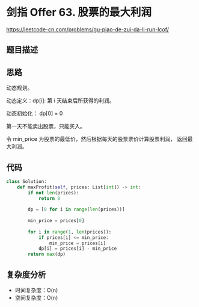 剑指 Offer 63. 股票的最大利润
====
https://leetcode-cn.com/problems/gu-piao-de-zui-da-li-run-lcof/

## 题目描述

## 思路

动态规划。

动态定义：dp[i]: 第 i 天结束后所获得的利润。

动态初始化： dp[0] = 0

第一天不能卖出股票，只能买入。

令 min_price 为股票的最低价，然后根据每天的股票票价计算股票利润， 返回最大利润。


## 代码 
```python
class Solution:
    def maxProfit(self, prices: List[int]) -> int:
        if not len(prices):
            return 0
        
        dp = [0 for i in range(len(prices))]
        
        min_price = prices[0]
        
        for i in range(1, len(prices)):
            if prices[i] <= min_price:
                min_price = prices[i]
            dp[i] = prices[i] - min_price
        return max(dp)
```
## 复杂度分析
- 时间复杂度：O(n)
- 空间复杂度：O(n)
